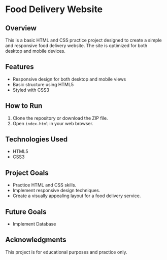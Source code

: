 # Food Delivery Website

## Overview

This is a basic HTML and CSS practice project designed to create a simple and responsive food delivery website. The site is optimized for both desktop and mobile devices.

## Features

- Responsive design for both desktop and mobile views
- Basic structure using HTML5
- Styled with CSS3


## How to Run

1. Clone the repository or download the ZIP file.
2. Open `index.html` in your web browser.

## Technologies Used

- HTML5
- CSS3

## Project Goals

- Practice HTML and CSS skills.
- Implement responsive design techniques.
- Create a visually appealing layout for a food delivery service.

## Future Goals
- Implement Database
  
## Acknowledgments
This project is for educational purposes and practice only.

